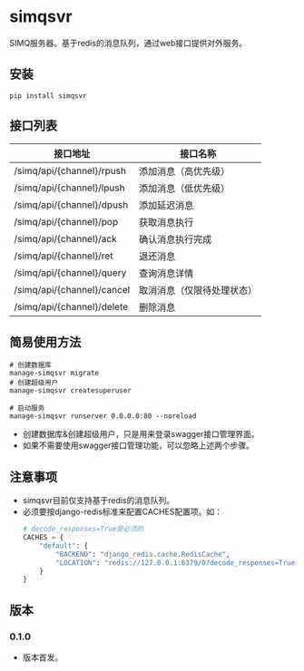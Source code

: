 # simqsvr

SIMQ服务器。基于redis的消息队列，通过web接口提供对外服务。

## 安装

```shell
pip install simqsvr
```

## 接口列表

接口地址 | 接口名称 |
-- | -- |
/simq/api/{channel}/rpush | 添加消息（高优先级） |
/simq/api/{channel}/lpush | 添加消息（低优先级） |
/simq/api/{channel}/dpush | 添加延迟消息 |
/simq/api/{channel}/pop | 获取消息执行 |
/simq/api/{channel}/ack | 确认消息执行完成 |
/simq/api/{channel}/ret | 退还消息 |
/simq/api/{channel}/query | 查询消息详情 |
/simq/api/{channel}/cancel | 取消消息（仅限待处理状态） |
/simq/api/{channel}/delete | 删除消息 |

## 简易使用方法

```shell
# 创建数据库
manage-simqsvr migrate
# 创建超级用户
manage-simqsvr createsuperuser

# 启动服务
manage-simqsvr runserver 0.0.0.0:80 --noreload
```

- 创建数据库&创建超级用户，只是用来登录swagger接口管理界面。
- 如果不需要使用swagger接口管理功能，可以忽略上述两个步骤。

## 注意事项

- simqsvr目前仅支持基于redis的消息队列。
- 必须要按django-redis标准来配置CACHES配置项。如：
    ```python
    # decode_responses=True是必须的
    CACHES = {
        "default": {
            "BACKEND": "django_redis.cache.RedisCache",
            "LOCATION": "redis://127.0.0.1:6379/0?decode_responses=True",
        }
    }
    ```

## 版本

### 0.1.0

- 版本首发。

